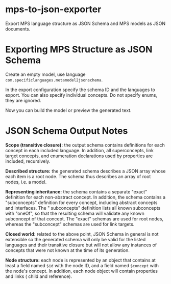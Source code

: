 # mps-to-json-exporter

Export MPS language structure as JSON Schema and MPS models as JSON documents.

# Exporting MPS Structure as JSON Schema

Create an empty model, use language `com.specificlanguages.metamodel2jsonschema`.

In the export configuration specify the schema ID and the languages to export. You can also specify individual concepts.
Do not specify enums, they are ignored.

Now you can build the model or preview the generated text.

# JSON Schema Output Notes

**Scope (transitive closure):** the output schema contains definitions for each concept in each included language. In
addition, all superconcepts, link target concepts, and enumeration declarations used by properties are included,
recursively.

**Described structure:** the generated schema describes a JSON array whose each item is a root node. The schema thus
describes an array of root nodes, i.e. a model.

**Representing inheritance:** the schema contains a separate "exact" definition for each non-abstract concept. In
addition, the schema contains a "subconcepts" definition for every concept, including abstract concepts and interfaces.
The "
subconcepts" definition lists all known subconcepts with "oneOf", so that the resulting schema will validate any known
subconcept of that concept. The "exact" schemas are used for root nodes, whereas the "subconcept" schemas are used for
link targets.

**Closed world:** related to the above point, JSON Schema in general is not extensible so the generated schema will only
be valid for the listed languages and their transitive closure but will not allow any instances of concepts that were
not known at the time of its generation.

**Node structure:** each node is represented by an object that contains at least a field named `$id` with the node ID,
and a field named `$concept` with the node's concept. In addition, each node object will contain properties and links (
child and reference).
